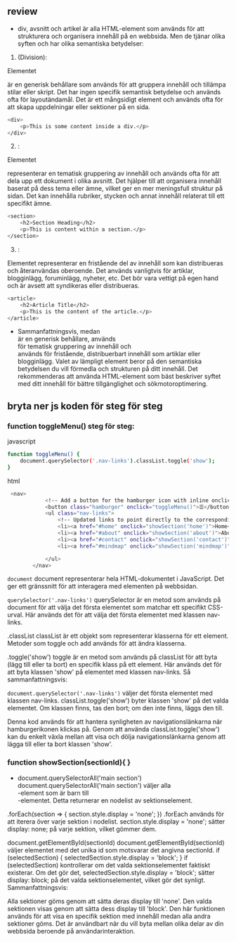 ## review 

- div, avsnitt och artikel är alla HTML-element som används för att strukturera och organisera innehåll på en webbsida. Men de tjänar olika syften och har olika semantiska betydelser:

1. <div> (Division):

Elementet <div> är en generisk behållare som används för att gruppera innehåll och tillämpa stilar eller skript.
Det har ingen specifik semantisk betydelse och används ofta för layoutändamål.
Det är ett mångsidigt element och används ofta för att skapa uppdelningar eller sektioner på en sida.

```bash
<div>
    <p>This is some content inside a div.</p>
</div>

```

2. <section>:

Elementet <section> representerar en tematisk gruppering av innehåll och används ofta för att dela upp ett dokument i olika avsnitt.
Det hjälper till att organisera innehåll baserat på dess tema eller ämne, vilket ger en mer meningsfull struktur på sidan.
Det kan innehålla rubriker, stycken och annat innehåll relaterat till ett specifikt ämne.

```bash
<section>
    <h2>Section Heading</h2>
    <p>This is content within a section.</p>
</section>

```

3. <artikel>:

Elementet <artikel> representerar en fristående del av innehåll som kan distribueras och återanvändas oberoende.
Det används vanligtvis för artiklar, blogginlägg, foruminlägg, nyheter, etc.
Det bör vara vettigt på egen hand och är avsett att syndikeras eller distribueras.

```bash
<article>
    <h2>Article Title</h2>
    <p>This is the content of the article.</p>
</article>

```

- Sammanfattningsvis, medan <div> är en generisk behållare, används <section> för tematisk gruppering av innehåll och <article> används för fristående, distribuerbart innehåll som artiklar eller blogginlägg. Valet av lämpligt element beror på den semantiska betydelsen du vill förmedla och strukturen på ditt innehåll. Det rekommenderas att använda HTML-element som bäst beskriver syftet med ditt innehåll för bättre tillgänglighet och sökmotoroptimering.


##  bryta ner js koden för steg för steg

### function toggleMenu() steg för steg:
 

javascript

```bash
function toggleMenu() {
    document.querySelector('.nav-links').classList.toggle('show');
}
```

html
```bash
 <nav>
            <!-- Add a button for the hamburger icon with inline onclick event -->
            <button class="hamburger" onclick="toggleMenu()">☰</button>
            <ul class="nav-links">
                <!-- Updated links to point directly to the corresponding sections -->
                <li><a href="#home" onclick="showSection('home')">Home</a></li>
                <li><a href="#about" onclick="showSection('about')">About</a></li>
                <li><a href="#contact" onclick="showSection('contact')">Contact</a></li>
                <li><a href="#mindmap" onclick="showSection('mindmap')">Mind Map</a></li>

            </ul>
        </nav>
```

`document`
document representerar hela HTML-dokumentet i JavaScript. Det ger ett gränssnitt för att interagera med elementen på webbsidan.

`querySelector('.nav-links')`
querySelector är en metod som används på document för att välja det första elementet som matchar ett specifikt CSS-urval. Här används det för att välja det första elementet med klassen nav-links.

.classList
classList är ett objekt som representerar klasserna för ett element. Metoder som toggle och add används för att ändra klasserna.

.toggle('show')
toggle är en metod som används på classList för att byta (lägg till eller ta bort) en specifik klass på ett element. Här används det för att byta klassen 'show' på elementet med klassen nav-links.
Så sammanfattningsvis:

`document.querySelector('.nav-links')` väljer det första elementet med klassen nav-links.
classList.toggle('show') byter klassen 'show' på det valda elementet. Om klassen finns, tas den bort; om den inte finns, läggs den till.

Denna kod används för att hantera synligheten av navigationslänkarna när hamburgerikonen klickas på. Genom att använda classList.toggle('show') kan du enkelt växla mellan att visa och dölja navigationslänkarna genom att lägga till eller ta bort klassen 'show'.


### function showSection(sectionId){ }


- document.querySelectorAll('main section')
document.querySelectorAll('main section') väljer alla <section>-element som är barn till <main>-elementet. Detta returnerar en nodelist av sektionselement.

.forEach(section => { section.style.display = 'none'; })
.forEach används för att iterera över varje sektion i nodelist.
section.style.display = 'none'; sätter display: none; på varje sektion, vilket gömmer dem.

document.getElementById(sectionId)
document.getElementById(sectionId) väljer elementet med det unika id som motsvarar det angivna sectionId.
if (selectedSection) { selectedSection.style.display = 'block'; }
if (selectedSection) kontrollerar om det valda sektionselementet faktiskt existerar.
Om det gör det, selectedSection.style.display = 'block'; sätter display: block; på det valda sektionselementet, vilket gör det synligt.
Sammanfattningsvis:

Alla sektioner göms genom att sätta deras display till 'none'.
Den valda sektionen visas genom att sätta dess display till 'block'.
Den här funktionen används för att visa en specifik sektion med innehåll medan alla andra sektioner göms. Det är användbart när du vill byta mellan olika delar av din webbsida beroende på användarinteraktion.



